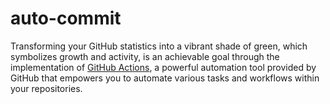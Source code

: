 # auto-commit

Transforming your GitHub statistics into a vibrant shade of green, which symbolizes growth and activity, is an achievable goal through the implementation of [GitHub Actions](https://github.com/features/actions), a powerful automation tool provided by GitHub that empowers you to automate various tasks and workflows within your repositories.
